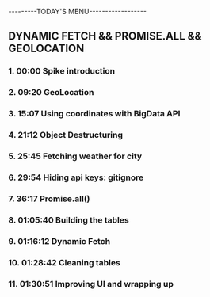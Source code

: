---------TODAY'S MENU------------------

## DYNAMIC FETCH && PROMISE.ALL && GEOLOCATION

### 1. 00:00 Spike introduction

### 2. 09:20 GeoLocation

### 3. 15:07 Using coordinates with BigData API

### 4. 21:12 Object Destructuring

### 5. 25:45 Fetching weather for city

### 6. 29:54 Hiding api keys: gitignore

### 7. 36:17 Promise.all()

### 8. 01:05:40 Building the tables

### 9. 01:16:12 Dynamic Fetch

### 10. 01:28:42 Cleaning tables

### 11. 01:30:51 Improving UI and wrapping up

